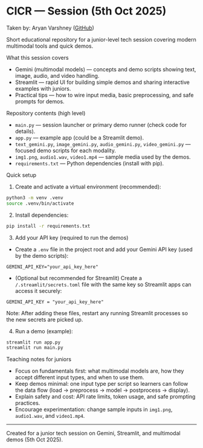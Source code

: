 # CICR — Session (5th Oct 2025)
Taken by: Aryan Varshney ([GitHub](https://github.com/AryanV-Coder))

Short educational repository for a junior-level tech session covering modern multimodal tools and quick demos.

What this session covers
- Gemini (multimodal models) — concepts and demo scripts showing text, image, audio, and video handling.
- Streamlit — rapid UI for building simple demos and sharing interactive examples with juniors.
- Practical tips — how to wire input media, basic preprocessing, and safe prompts for demos.

Repository contents (high level)
- `main.py` — session launcher or primary demo runner (check code for details).
- `app.py` — example app (could be a Streamlit demo).
- `text_gemini.py`, `image_gemini.py`, `audio_gemini.py`, `video_gemini.py` — focused demo scripts for each modality.
- `img1.png`, `audio1.wav`, `video1.mp4` — sample media used by the demos.
- `requirements.txt` — Python dependencies (install with pip).

Quick setup
1. Create and activate a virtual environment (recommended):

```bash
python3 -m venv .venv
source .venv/bin/activate
```

2. Install dependencies:

```bash
pip install -r requirements.txt
```

3. Add your API key (required to run the demos)

- Create a `.env` file in the project root and add your Gemini API key (used by the demo scripts):

```
GEMINI_API_KEY="your_api_key_here"
```

- (Optional but recommended for Streamlit) Create a `/.streamlit/secrets.toml` file with the same key so Streamlit apps can access it securely:

```
GEMINI_API_KEY = "your_api_key_here"
```

Note: After adding these files, restart any running Streamlit processes so the new secrets are picked up.

4. Run a demo (example):

```bash
streamlit run app.py
streamlit run main.py
```

Teaching notes for juniors
- Focus on fundamentals first: what multimodal models are, how they accept different input types, and when to use them.
- Keep demos minimal: one input type per script so learners can follow the data flow (load -> preprocess -> model -> postprocess -> display).
- Explain safety and cost: API rate limits, token usage, and safe prompting practices.
- Encourage experimentation: change sample inputs in `img1.png`, `audio1.wav`, and `video1.mp4`.

---
Created for a junior tech session on Gemini, Streamlit, and multimodal demos (5th Oct 2025).
